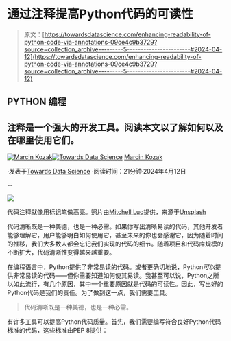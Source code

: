 # 通过注释提高Python代码的可读性

> 原文：[https://towardsdatascience.com/enhancing-readability-of-python-code-via-annotations-09ce4c9b3729?source=collection_archive---------5-----------------------#2024-04-12](https://towardsdatascience.com/enhancing-readability-of-python-code-via-annotations-09ce4c9b3729?source=collection_archive---------5-----------------------#2024-04-12)

## PYTHON 编程

## 注释是一个强大的开发工具。阅读本文以了解如何以及在哪里使用它们。

[](https://medium.com/@nyggus?source=post_page---byline--09ce4c9b3729--------------------------------)[![Marcin Kozak](../Images/d7faf62e48ed81dab5d8ad92819fff54.png)](https://medium.com/@nyggus?source=post_page---byline--09ce4c9b3729--------------------------------)[](https://towardsdatascience.com/?source=post_page---byline--09ce4c9b3729--------------------------------)[![Towards Data Science](../Images/a6ff2676ffcc0c7aad8aaf1d79379785.png)](https://towardsdatascience.com/?source=post_page---byline--09ce4c9b3729--------------------------------) [Marcin Kozak](https://medium.com/@nyggus?source=post_page---byline--09ce4c9b3729--------------------------------)

·发表于[Towards Data Science](https://towardsdatascience.com/?source=post_page---byline--09ce4c9b3729--------------------------------) ·阅读时间：21分钟·2024年4月12日

--

![](../Images/5161c0a1d90b47f723881d767e785f08.png)

代码注释就像用标记笔做高亮。照片由[Mitchell Luo](https://unsplash.com/@mitchel3uo?utm_source=medium&utm_medium=referral)提供，来源于[Unsplash](https://unsplash.com/?utm_source=medium&utm_medium=referral)

代码清晰既是一种美德，也是一种必需。如果你写出清晰易读的代码，其他开发者能够理解它，用户能够明白如何使用它，甚至未来的你也会感谢它，因为随着时间的推移，我们大多数人都会忘记我们实现的代码的细节。随着项目和代码库规模的不断扩大，代码清晰性变得越来越重要。

在编程语言中，Python提供了非常易读的代码。或者更确切地说，Python*可以*提供非常易读的代码——但你需要知道如何使其易读。我甚至可以说，Python之所以如此流行，有几个原因，其中一个重要原因就是代码的可读性。因此，写出好的Python代码是我们的责任。为了做到这一点，我们需要工具。

> 代码清晰既是一种美德，也是一种必需。

有许多工具可以提高Python代码质量。首先，我们需要编写符合良好Python代码标准的代码，这些标准由PEP 8提供：
